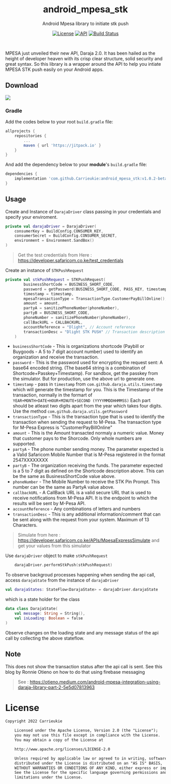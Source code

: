 <h1 align="center">android_mpesa_stk</h1>

<p align="center">
Android Mpesa library to initiate stk push
</p>

<p align="center">
    <a href="https://opensource.org/licenses/Apache-2.0"><img alt="License" src="https://img.shields.io/badge/License-Apache%202.0-blue.svg"/></a>
  <a href="https://android-arsenal.com/api?level=21+"><img alt="API" src="https://img.shields.io/badge/API-15%2B-brightgreen.svg?style=flat"/></a>
  <a href="https://github.com/skydoves/AndroidVeil/actions"><img alt="Build Status" src="https://github.com/skydoves/TransformationLayout/workflows/Android%20CI/badge.svg"/></a> 
</p><br>

<p>
MPESA just unveiled their new API, Daraja 2.0. It has been hailed as the height of developer heaven with its crisp clear structure, solid security and great syntax. So this library is a wrapper around the API to help you intiate MPESA STK push easily on your Android apps.
</p>

## Download
[![](https://jitpack.io/v/Carrieukie/android_mpesa_stk.svg)](https://jitpack.io/#Carrieukie/android_mpesa_stk)

### Gradle
Add the codes below to your root `build.gradle` file:
```gradle
allprojects {
    repositories {
        ...
        maven { url 'https://jitpack.io' }
    }
}
```

And add the dependency below to your **module**'s `build.gradle` file:

```gradle
dependencies {
    implementation 'com.github.Carrieukie:android_mpesa_stk:v1.0.2-beta'
}
```

## Usage
Create and Instance of `DarajaDriver` class passing in your credentials and specify your enviroment.

``` Kotlin
private val darajaDriver = DarajaDriver(
    consumerKey = BuildConfig.CONSUMER_KEY,
    consumerSecret = BuildConfig.CONSUMER_SECRET,
    environment = Environment.SandBox()
)
```
> Get the test credentials from Here : https://developer.safaricom.co.ke/test_credentials

Create an instance of `STKPushRequest`

``` Kotlin
private val stkPushRequest = STKPushRequest(
        businessShortCode = BUSINESS_SHORT_CODE,
        password = getPassword(BUSINESS_SHORT_CODE, PASS_KEY, timestamp),
        timestamp = timestamp,
        mpesaTransactionType = TransactionType.CustomerPayBillOnline(),
        amount = amount,
        partyA = sanitizePhoneNumber(phoneNumber),
        partyB = BUSINESS_SHORT_CODE,
        phoneNumber = sanitizePhoneNumber(phoneNumber),
        callBackURL = CALLBACKURL,
        accountReference = "Dlight", // Account reference
        transactionDesc = "Dlight STK PUSH" // Transaction description
    )
 ```


* `businessShortCode` - This is organizations shortcode (Paybill or Buygoods - A 5 to 7 digit account number) used to identify an organization and receive the transaction.
* `password` - This is the password used for encrypting the request sent: A base64 encoded string. (The base64 string is a combination of Shortcode+Passkey+Timestamp). For sandbox, get the passkey from the simulator. But for production, use the above url to generate one.
* `timestamp` - pass in `timestamp` from `com.github.daraja.utils.timestamp` which will generate the timestamp for you. This is the Timestamp of the transaction, normally in the formart of `YEAR+MONTH+DATE+HOUR+MINUTE+SECOND (YYYYMMDDHHMMSS)` Each part should be atleast two digits apart from the year which takes four digits. Use the method `com.github.daraja.utils.getPassword`
* `transactionType` - This is the transaction type that is used to identify the transaction when sending the request to M-Pesa. The transaction type for M-Pesa Express is "CustomerPayBillOnline"
* `amount` - This is the Amount transacted normaly a numeric value. Money that customer pays to the Shorcode. Only whole numbers are supported.
* `partyA` - The phone number sending money. The parameter expected is a Valid Safaricom Mobile Number that is M-Pesa registered in the format 2547XXXXXXXX
* `partyB` - The organization receiving the funds. The parameter expected is a 5 to 7 digit as defined on the Shortcode description above. This can be the same as BusinessShortCode value above.
* `phoneNumber` - The Mobile Number to receive the STK Pin Prompt. This number can be the same as PartyA value above.
* `callbackURL` - A CallBack URL is a valid secure URL that is used to receive notifications from M-Pesa API. It is the endpoint to which the results will be sent by M-Pesa API.
* `accountReference` - Any combinations of letters and numbers
*  `transactionDesc` - This is any additional information/comment that can be sent along with the request from your system. Maximum of 13 Characters.

> Simulate from here : https://developer.safaricom.co.ke/APIs/MpesaExpressSimulate and get your values from this simulator


Use `darajaDriver` object to make `stkPushRequest`


``` Kotlin
    darajaDriver.performStkPush(stkPushRequest)
```


To observe backgroud processes happening when sending the api call, access `darajaState` from the instance of `darajaDriver`


```Kotlin
val darajaStates: StateFlow<DarajaState> = darajaDriver.darajaState
```

which is a state holder for the class

```Kotlin
data class DarajaState(
    val message: String = String(),
    val isLoading: Boolean = false
)
```

Observe changes on the loading state and any message status of the api call by collecting the above stateflow.

## Note

This does not show the transaction status after the api call is sent. See this blog by Ronnie Otieno on how to do that using firebase messaging

> See : https://otieno.medium.com/android-mpesa-integration-using-daraja-library-part-2-5e5d07813963

# License
```xml
Copyright 2022 Carrieukie

    Licensed under the Apache License, Version 2.0 (the "License");
    you may not use this file except in compliance with the License.
    You may obtain a copy of the License at

    http://www.apache.org/licenses/LICENSE-2.0

    Unless required by applicable law or agreed to in writing, software
    distributed under the License is distributed on an "AS IS" BASIS,
    WITHOUT WARRANTIES OR CONDITIONS OF ANY KIND, either express or implied.
    See the License for the specific language governing permissions and
    limitations under the License.
```
